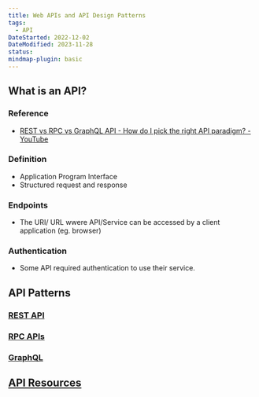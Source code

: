 ```yaml
---
title: Web APIs and API Design Patterns
tags:
  - API
DateStarted: 2022-12-02
DateModified: 2023-11-28
status:
mindmap-plugin: basic
---
```


## What is an API?

### Reference

- [REST vs RPC vs GraphQL API - How do I pick the right API paradigm? - YouTube](https://www.youtube.com/watch?v=hkXzsB8D_mo)

### Definition

- Application Program Interface
- Structured request and response

### Endpoints

- The URI/ URL wwere API/Service can be accessed by a client application (eg. browser)

### Authentication

- Some API required authentication to use their service.

## API Patterns

### [REST API](REST%20API.md)

### [RPC APIs](RPC%20APIs.md)

### [GraphQL](GraphQL.md)

## [API Resources](API%20Resources.md)
